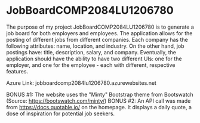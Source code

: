 # JobBoardCOMP2084LU1206780

The purpose of my project JobBoardCOMP2084LU1206780 is to generate a job board for both employers and employees. The application allows for the posting of different jobs from different companies.
Each company has the following attributes: name, location, and industry. On the other hand, job postings have: title, description, salary, and company. Eventually, the application should have the 
ability to have two different UIs: one for the employer, and one for the employee - each with different, respective features.

Azure Link: jobboardcomp2084lu1206780.azurewebsites.net

BONUS #1: The website uses the "Minty" Bootstrap theme from Bootswatch (Source: https://bootswatch.com/minty/)
BONUS #2: An API call was made from https://docs.quotable.io/ on the homepage. It displays a daily quote, a dose of inspiration for potential job seekers.
